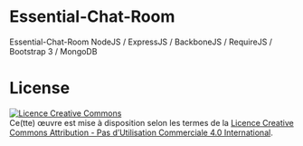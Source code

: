 Essential-Chat-Room
===================

Essential-Chat-Room NodeJS / ExpressJS / BackboneJS / RequireJS / Bootstrap 3 / MongoDB


# License



<a rel="license" href="http://creativecommons.org/licenses/by-nc/4.0/"><img alt="Licence Creative Commons" style="border-width:0" src="http://i.creativecommons.org/l/by-nc/4.0/88x31.png" /></a><br />Ce(tte) œuvre est mise à disposition selon les termes de la <a rel="license" href="http://creativecommons.org/licenses/by-nc/4.0/">Licence Creative Commons Attribution - Pas d’Utilisation Commerciale 4.0 International</a>.
